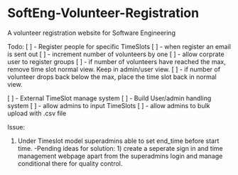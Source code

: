 # SoftEng-Volunteer-Registration
A volunteer registration website for Software Engineering

Todo:
[ ] - Register people for specific TimeSlots
    [ ] - when register an email is sent out
        [ ] - increment number of volunteers by one
    [ ] - allow corprate user to register groups
    [ ] - if number of volunteers have reached the max, remove time slot normal view. Keep in admin/user view.
        [ ] - if number of volunteer drops back below the max, place the time slot back in normal view.

[ ] - External TimeSlot manage system
    [ ] - Build User/admin handling system
        [ ] - allow admins to input TimeSlots
        [ ] - allow admins to bulk upload with .csv file

Issue:
1) Under Timeslot model superadmins able to set end_time before start time.
    -Pending ideas for solution:
        1) create a seperate sign in and time management webpage apart from the superadmins login and manage conditional there for quality control.